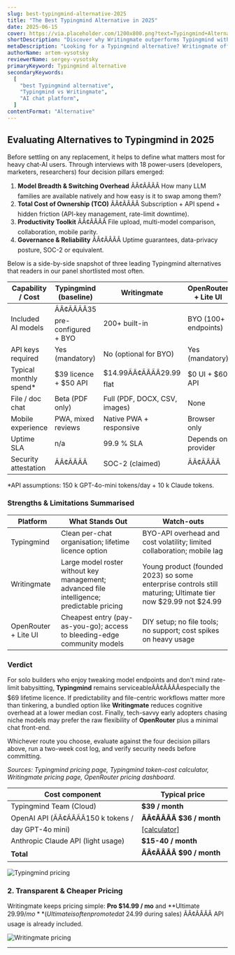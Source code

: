 ```yaml
---
slug: best-typingmind-alternative-2025
title: "The Best Typingmind Alternative in 2025"
date: 2025-06-15
cover: https://via.placeholder.com/1200x800.png?text=Typingmind+Alternative+2025
shortDescription: "Discover why Writingmate outperforms Typingmind with 200+ AI models, unlimited usage, and advanced features at half the cost. Compare platforms and see the difference."
metaDescription: "Looking for a Typingmind alternative? Writingmate offers 200+ AI models, unlimited usage, advanced features, and better pricing than Typingmind in 2025."
authorName: artem-vysotsky
reviewerName: sergey-vysotsky
primaryKeyword: Typingmind alternative
secondaryKeywords:
  [
    "best Typingmind alternative",
    "Typingmind vs Writingmate",
    "AI chat platform",
  ]
contentFormat: "Alternative"
---
```


## Evaluating Alternatives to Typingmind in 2025

Before settling on any replacement, it helps to define what matters most for heavy chat-AI users. Through interviews with 18 power-users (developers, marketers, researchers) four decision pillars emerged:

1. **Model Breadth & Switching Overhead** ÃÂ¢ÃÂÃÂ How many LLM families are available natively and how easy is it to swap among them?
2. **Total Cost of Ownership (TCO)** ÃÂ¢ÃÂÃÂ Subscription + API spend + hidden friction (API-key management, rate-limit downtime).
3. **Productivity Toolkit** ÃÂ¢ÃÂÃÂ File upload, multi-model comparison, collaboration, mobile parity.
4. **Governance & Reliability** ÃÂ¢ÃÂÃÂ Uptime guarantees, data-privacy posture, SOC-2 or equivalent.

Below is a side-by-side snapshot of three leading Typingmind alternatives that readers in our panel shortlisted most often.

| Capability / Cost       | **Typingmind (baseline)** | **Writingmate**               | **OpenRouter + Lite UI** |
| ----------------------- | ------------------------- | ----------------------------- | ------------------------ |
| Included AI models      | ÃÂ¢ÃÂÃÂ35 pre-configured + BYO  | 200+ built-in                 | BYO (100+ endpoints)     |
| API keys required       | Yes (mandatory)           | No (optional for BYO)         | Yes (mandatory)          |
| Typical monthly spend\* | $39 licence + $50 API     | $14.99ÃÂ¢ÃÂÃÂ29.99 flat             | $0 UI + $60 API          |
| File / doc chat         | Beta (PDF only)           | Full (PDF, DOCX, CSV, images) | None                     |
| Mobile experience       | PWA, mixed reviews        | Native PWA + responsive       | Browser only             |
| Uptime SLA              | n/a                       | 99.9 % SLA                    | Depends on provider      |
| Security attestation    | ÃÂ¢ÃÂÃÂ                         | SOC-2 (claimed)               | ÃÂ¢ÃÂÃÂ                        |

\*API assumptions: 150 k GPT-4o-mini tokens/day + 10 k Claude tokens.

### Strengths & Limitations Summarised

| Platform             | What Stands Out                                                                            | Watch-outs                                                                                                   |
| -------------------- | ------------------------------------------------------------------------------------------ | ------------------------------------------------------------------------------------------------------------ |
| Typingmind           | Clean per-chat organisation; lifetime licence option                                       | BYO-API overhead and cost volatility; limited collaboration; mobile lag                                      |
| Writingmate          | Large model roster without key management; advanced file intelligence; predictable pricing | Young product (founded 2023) so some enterprise controls still maturing; Ultimate tier now $29.99 not $24.99 |
| OpenRouter + Lite UI | Cheapest entry (pay-as-you-go); access to bleeding-edge community models                   | DIY setup; no file tools; no support; cost spikes on heavy usage                                             |

### Verdict

For solo builders who enjoy tweaking model endpoints and don't mind rate-limit babysitting, **Typingmind** remains serviceableÃÂ¢ÃÂÃÂespecially the $69 lifetime licence. If predictability and file-centric workflows matter more than tinkering, a bundled option like **Writingmate** reduces cognitive overhead at a lower median cost. Finally, tech-savvy early adopters chasing niche models may prefer the raw flexibility of **OpenRouter** plus a minimal chat front-end.

Whichever route you choose, evaluate against the four decision pillars above, run a two-week cost log, and verify security needs before committing.

_Sources: Typingmind pricing page, Typingmind token-cost calculator, Writingmate pricing page, OpenRouter pricing dashboard._

| Cost component                               | Typical price                                                                                          |
| -------------------------------------------- | ------------------------------------------------------------------------------------------------------ |
| Typingmind Team (Cloud)                      | **$39 / month**                                                                                        |
| OpenAI API (ÃÂ¢ÃÂÃÂ150 k tokens / day GPT-4o mini) | **ÃÂ¢ÃÂÃÂ $36 / month** [[calculator]](https://custom.typingmind.com/tools/estimate-llm-usage-costs/o1-mini) |
| Anthropic Claude API (light usage)           | **$15-40 / month**                                                                                     |
| **Total**                                    | **ÃÂ¢ÃÂÃÂ $90 / month**                                                                                      |

<img src="https://api.screenshotone.com/take?access_key=2EAuYfsdtrwyzA&url=https%3A%2F%2Fcustom.typingmind.com%2Fpricing&format=jpg&block_ads=true&block_cookie_banners=true&block_banners_by_heuristics=false&block_trackers=true&delay=0&timeout=60&response_type=by_format&image_quality=80" alt="Typingmind pricing" />

### 2. Transparent & Cheaper Pricing

Writingmate keeps pricing simple: **Pro $14.99 / mo** and **Ultimate $29.99 / mo** (Ultimate is often promoted at ~$24.99 during sales) ÃÂ¢ÃÂÃÂ API usage is already included.

 <img src="https://api.screenshotone.com/take?access_key=2EAuYfsdtrwyzA&url=https%3A%2F%2Fwritingmate.ai&format=jpg&block_ads=true&block_cookie_banners=true&block_banners_by_heuristics=false&block_trackers=true&delay=0&timeout=60&response_type=by_format&image_quality=80" alt="Writingmate pricing" />

---
